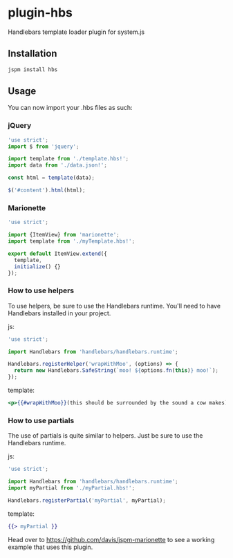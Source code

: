 # plugin-hbs
Handlebars template loader plugin for system.js

## Installation

```bash
jspm install hbs
```

## Usage

You can now import your .hbs files as such:

### jQuery
```javascript
'use strict';
import $ from 'jquery';

import template from './template.hbs!';
import data from './data.json!';

const html = template(data);

$('#content').html(html);
```

### Marionette
```javascript
'use strict';

import {ItemView} from 'marionette';
import template from './myTemplate.hbs!';

export default ItemView.extend({
  template,
  initialize() {}
});
```

### How to use helpers
To use helpers, be sure to use the Handlebars runtime. You'll need to have Handlebars installed in your project.

js:
```javascript
'use strict';

import Handlebars from 'handlebars/handlebars.runtime';

Handlebars.registerHelper('wrapWithMoo', (options) => {
  return new Handlebars.SafeString(`moo! ${options.fn(this)} moo!`);
});
```

template:
```handlebars
<p>{{#wrapWithMoo}}(this should be surrounded by the sound a cow makes){{/wrapWithMoo}}</p>
```

### How to use partials
The use of partials is quite similar to helpers. Just be sure to use the Handlebars runtime.

js:
```javascript
'use strict';

import Handlebars from 'handlebars/handlebars.runtime';
import myPartial from './myPartial.hbs!';

Handlebars.registerPartial('myPartial', myPartial);
```

template:
```handlebars
{{> myPartial }}
```

Head over to https://github.com/davis/jspm-marionette to see a working example that uses this plugin.
